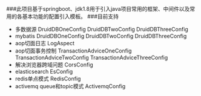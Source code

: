 ###此项目基于springboot、jdk1.8用于引入java项目常用的框架、中间件以及常用的各基本功能的配置引入模板。
###目前支持
- 多数据源 DruidDBOneConfig DruidDBTwoConfig DruidDBThreeConfig
- mybatis DruidDBOneConfig DruidDBTwoConfig DruidDBThreeConfig
- aop切面日志 LogAspect
- aop切面事务控制 TransactionAdviceOneConfig TransactionAdviceTwoConfig TransactionAdviceThreeConfig
- 解决浏览器跨域问题 CorsConfig
- elasticsearch EsConfig
- redis单点模式 RedisConfig
- activemq queue和topic模式 ActivemqConfig